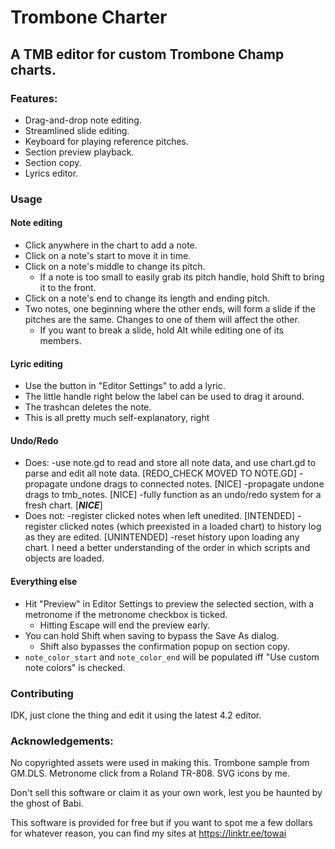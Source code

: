 # Trombone Charter
## A TMB editor for custom Trombone Champ charts.

### Features:
 * Drag-and-drop note editing.
 * Streamlined slide editing.
 * Keyboard for playing reference pitches.
 * Section preview playback.
 * Section copy.
 * Lyrics editor.

### Usage
#### Note editing
 * Click anywhere in the chart to add a note.
 * Click on a note's start to move it in time.
 * Click on a note's middle to change its pitch.
	* If a note is too small to easily grab its pitch handle, hold Shift to bring it to the front.
 * Click on a note's end to change its length and ending pitch.
 * Two notes, one beginning where the other ends, will form a slide if the pitches are the same. Changes to one of them will affect the other.
	* If you want to break a slide, hold Alt while editing one of its members.
#### Lyric editing
 * Use the button in "Editor Settings" to add a lyric.
 * The little handle right below the label can be used to drag it around.
 * The trashcan deletes the note.
 * This is all pretty much self-explanatory, right
#### Undo/Redo
 * Does:
	-use note.gd to read and store all note data, and use chart.gd to parse and edit all note data. [REDO_CHECK MOVED TO NOTE.GD]
	-propagate undone drags to connected notes. [NICE]
	-propagate undone drags to tmb_notes. [NICE]
	-fully function as an undo/redo system for a fresh chart. [***NICE***]
 * Does not:
	-register clicked notes when left unedited. [INTENDED]
	-register clicked notes (which preexisted in a loaded chart) to history log as they are edited. [UNINTENDED]
	-reset history upon loading any chart. I need a better understanding of the order in which scripts and objects are loaded.
#### Everything else
 * Hit "Preview" in Editor Settings to preview the selected section, with a metronome if the metronome checkbox is ticked.
	* Hitting Escape will end the preview early.
 * You can hold Shift when saving to bypass the Save As dialog.
	* Shift also bypasses the confirmation popup on section copy.
 * `note_color_start` and `note_color_end` will be populated iff "Use custom note colors" is checked.

### Contributing
IDK, just clone the thing and edit it using the latest 4.2 editor.

### Acknowledgements:
No copyrighted assets were used in making this. Trombone sample from GM.DLS.
Metronome click from a Roland TR-808. SVG icons by me.

Don't sell this software or claim it as your own work, lest you be haunted by the ghost of Babi.

This software is provided for free but if you want to spot me a few dollars for whatever reason,
you can find my sites at https://linktr.ee/towai
